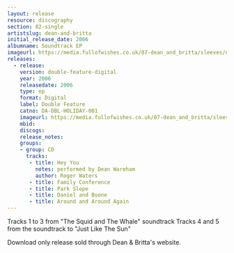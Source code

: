 ```yaml
---
layout: release
resource: discography
section: 02-single
artistslug: dean-and-britta
initial_release_date: 2006
albumname: Soundtrack EP
imageurl: https://media.fullofwishes.co.uk/07-dean_and_britta/sleeves/dab_soundtrack.jpg
releases:
  - release:
    version: double-feature-digital
    year: 2006
    releasedate: 2006
    type: ep
    format: Digital
    label: Double Feature
    catno: DA-DBL-HOLIDAY-001
    imageurl: https://media.fullofwishes.co.uk/07-dean_and_britta/sleeves/dab_soundtrack.jpg
    mbid:
    discogs:
    release_notes:
    groups:
    - group: CD
      tracks:
       - title: Hey You
         notes: performed by Dean Wareham
         author: Roger Waters
       - title: Family Conference
       - title: Park Slope
       - title: Daniel and Boone
       - title: Around and Around Again
---
```

Tracks 1 to 3 from "The Squid and The Whale" soundtrack
Tracks 4 and 5 from the soundtrack to "Just Like The Sun"

Download only release sold through Dean & Britta's website.
